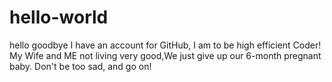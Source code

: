 # hello-world
hello goodbye
I have an account for GitHub, I am to be high efficient Coder! 
My Wife and ME not living very good,We just give up our 6-month pregnant baby. Don't be too sad, and go on!
